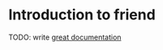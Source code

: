 # Introduction to friend

TODO: write [great documentation](http://jacobian.org/writing/what-to-write/)
